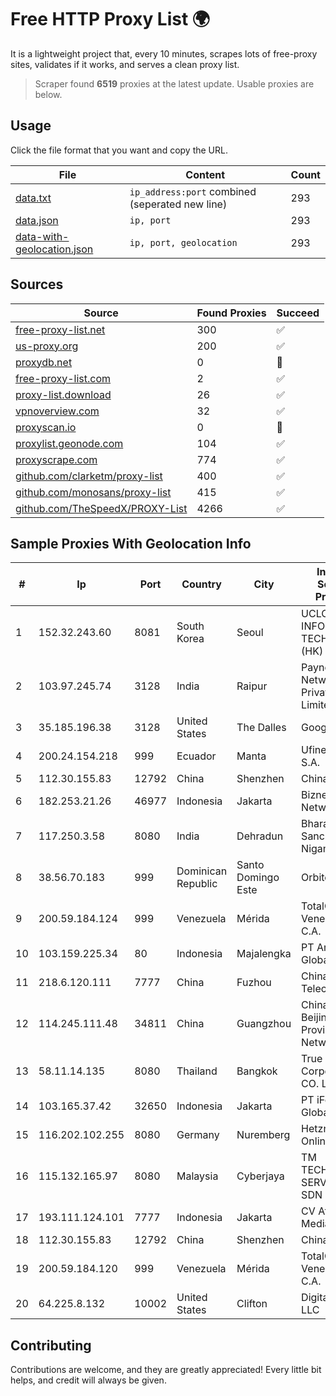 
# Free HTTP Proxy List 🌍

It is a lightweight project that, every 10 minutes, scrapes lots of free-proxy sites, validates if it works, and serves a clean proxy list.


> Scraper found **6519** proxies at the latest update. Usable proxies are below.

## Usage

Click the file format that you want and copy the URL.


|File|Content|Count|
|----|-------|-----|
|[data.txt](https://raw.githubusercontent.com/themiralay/Proxy-List-World/master/data.txt)|`ip_address:port` combined (seperated new line)|293|
|[data.json](https://raw.githubusercontent.com/themiralay/Proxy-List-World/master/data.json)|`ip, port`|293|
|[data-with-geolocation.json](https://raw.githubusercontent.com/themiralay/Proxy-List-World/master/data-with-geolocation.json)|`ip, port, geolocation`|293|

## Sources

|Source|Found Proxies|Succeed|
|------|-------------|-------|
|[free-proxy-list.net](https://free-proxy-list.net)|300|✅|
|[us-proxy.org](https://www.us-proxy.org)|200|✅|
|[proxydb.net](http://proxydb.net)|0|🚫|
|[free-proxy-list.com](https://free-proxy-list.com/?page=&port=&type%5B%5D=http&type%5B%5D=https&up_time=0&search=Search)|2|✅|
|[proxy-list.download](https://www.proxy-list.download/HTTP)|26|✅|
|[vpnoverview.com](https://vpnoverview.com/privacy/anonymous-browsing/free-proxy-servers)|32|✅|
|[proxyscan.io](https://www.proxyscan.io)|0|🚫|
|[proxylist.geonode.com](https://proxylist.geonode.com/api/proxy-list?limit=300&page=1&sort_by=lastChecked&sort_type=desc&protocols=http,https)|104|✅|
|[proxyscrape.com](https://api.proxyscrape.com/v2/?request=displayproxies&protocol=http&timeout=10000&country=all&ssl=all&anonymity=all)|774|✅|
|[github.com/clarketm/proxy-list](https://raw.githubusercontent.com/clarketm/proxy-list/master/proxy-list-raw.txt)|400|✅|
|[github.com/monosans/proxy-list](https://raw.githubusercontent.com/monosans/proxy-list/main/proxies/http.txt)|415|✅|
|[github.com/TheSpeedX/PROXY-List](https://raw.githubusercontent.com/TheSpeedX/PROXY-List/master/http.txt)|4266|✅|


## Sample Proxies With Geolocation Info

|#|Ip|Port|Country|City|Internet Service Provider|
|-|--|----|-------|----|-------------------------|
|1|152.32.243.60|8081|South Korea|Seoul|UCLOUD INFORMATION TECHNOLOGY (HK) LIMITED|
|2|103.97.245.74|3128|India|Raipur|Paynet Digital Network Private Limited|
|3|35.185.196.38|3128|United States|The Dalles|Google LLC|
|4|200.24.154.218|999|Ecuador|Manta|Ufinet Panama S.A.|
|5|112.30.155.83|12792|China|Shenzhen|China Mobile|
|6|182.253.21.26|46977|Indonesia|Jakarta|Biznet Networks|
|7|117.250.3.58|8080|India|Dehradun|Bharat Sanchar Nigam Ltd|
|8|38.56.70.183|999|Dominican Republic|Santo Domingo Este|Orbitek SRL|
|9|200.59.184.124|999|Venezuela|Mérida|TotalCom Venezuela C.A.|
|10|103.159.225.34|80|Indonesia|Majalengka|PT Arkananta Global Media|
|11|218.6.120.111|7777|China|Fuzhou|China Telecom|
|12|114.245.111.48|34811|China|Guangzhou|China Unicom Beijing Province Network|
|13|58.11.14.135|8080|Thailand|Bangkok|True Internet Corporation CO. Ltd.|
|14|103.165.37.42|32650|Indonesia|Jakarta|PT iForte Global Internet|
|15|116.202.102.255|8080|Germany|Nuremberg|Hetzner Online GmbH|
|16|115.132.165.97|8080|Malaysia|Cyberjaya|TM TECHNOLOGY SERVICES SDN BHD|
|17|193.111.124.101|7777|Indonesia|Jakarta|CV Atha Media Prima|
|18|112.30.155.83|12792|China|Shenzhen|China Mobile|
|19|200.59.184.120|999|Venezuela|Mérida|TotalCom Venezuela C.A.|
|20|64.225.8.132|10002|United States|Clifton|DigitalOcean, LLC|



## Contributing

Contributions are welcome, and they are greatly appreciated! Every
little bit helps, and credit will always be given.

